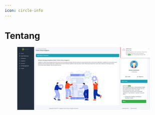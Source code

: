 ```yaml
---
icon: circle-info
---
```


# Tentang





<figure><img src="../../.gitbook/assets/image (2) (1).png" alt=""><figcaption></figcaption></figure>
